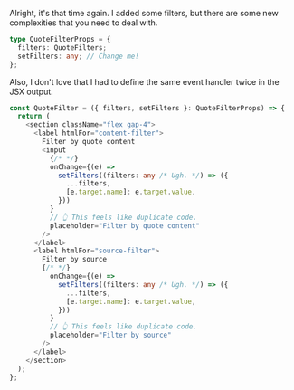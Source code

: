 Alright, it's that time again. I added some filters, but there are some new complexities that you need to deal with.

````ts
type QuoteFilterProps = {
  filters: QuoteFilters;
  setFilters: any; // Change me!
};
````

Also, I don't love that I had to define the same event handler twice in the JSX output.

````ts
const QuoteFilter = ({ filters, setFilters }: QuoteFilterProps) => {
  return (
    <section className="flex gap-4">
      <label htmlFor="content-filter">
        Filter by quote content
        <input
          {/* */}
          onChange={(e) =>
            setFilters((filters: any /* Ugh. */) => ({
              ...filters,
              [e.target.name]: e.target.value,
            }))
          }
          // 👆 This feels like duplicate code.
          placeholder="Filter by quote content"
        />
      </label>
      <label htmlFor="source-filter">
        Filter by source
        {/* */}
          onChange={(e) =>
            setFilters((filters: any /* Ugh. */) => ({
              ...filters,
              [e.target.name]: e.target.value,
            }))
          }
          // 👆 This feels like duplicate code.
          placeholder="Filter by source"
        />
      </label>
    </section>
  );
};
````
